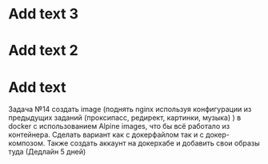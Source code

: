 # Add text 3
# Add text 2
# Add text
Задача №14 создать image (поднять nginx используя конфигурации из предыдущих заданий (проксипасс, редирект, картинки, музыка) ) в docker c использованием Alpine images, что бы всё работало из контейнера. Сделать вариант как с докерфайлом так и с докер-композом. Также создать аккаунт на докерхабе и добавить свои образы туда (Дедлайн 5 дней)

